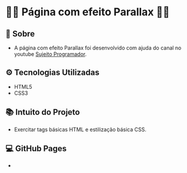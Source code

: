 # 👩‍💻 Página com efeito Parallax 👩‍💻 

## 🧶 Sobre
* A página com efeito Parallax foi desenvolvido com ajuda do canal no youtube [Sujeito Programador](https://www.instagram.com/sujeitoprogramador/).
 
## ⚙️ Tecnologias Utilizadas

* HTML5
* CSS3
  
## 📚 Intuito do Projeto
* Exercitar tags básicas HTML e estilização básica CSS.

## 💻 GitHub Pages
*